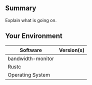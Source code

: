 ## Summary
Explain what is going on.

## Your Environment
| Software         | Version(s) |
| ---------------- | ---------- |
| bandwidth-monitor      |
| Rustc            |
| Operating System |
